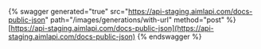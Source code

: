 {% swagger generated="true" src="https://api-staging.aimlapi.com/docs-public-json" path="/images/generations/with-url" method="post" %} [https://api-staging.aimlapi.com/docs-public-json](https://api-staging.aimlapi.com/docs-public-json)
{% endswagger %}